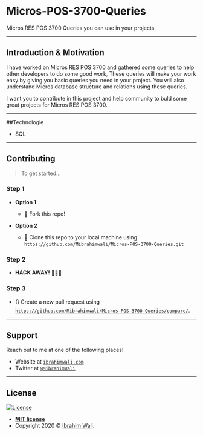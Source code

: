 # Micros-POS-3700-Queries
Micros RES POS 3700 Queries you can use in your projects.

---

## Introduction & Motivation
I have worked on Micros RES POS 3700 and gathered some queries to help other developers to do some good work,
These queries will make your work easy by giving you basic queries you need in your project. You will also understand Micros database structure and relations using these queries.

I want you to contribute in this project and help community to buld some great projects for Micros RES POS 3700.

---

##Technologie

* SQL

---

## Contributing

> To get started...

### Step 1

- **Option 1**
    - 🍴 Fork this repo!

- **Option 2**
    - 👯 Clone this repo to your local machine using `https://github.com/Mibrahimwali/Micros-POS-3700-Queries.git`

### Step 2

- **HACK AWAY!** 🔨🔨🔨

### Step 3

- 🔃 Create a new pull request using <a href="https://github.com/Mibrahimwali/Micros-POS-3700-Queries/compare/" target="_blank">`https://github.com/Mibrahimwali/Micros-POS-3700-Queries/compare/`</a>.

---

## Support

Reach out to me at one of the following places!

- Website at <a href="http://ibrahimwali.com" target="_blank">`ibrahimwali.com`</a>
- Twitter at <a href="http://twitter.com/MibrahimWali" target="_blank">`@MibrahimWali`</a>

---

## License

[![License](http://img.shields.io/:license-mit-blue.svg?style=flat-square)](http://badges.mit-license.org)

- **[MIT license](http://opensource.org/licenses/mit-license.php)**
- Copyright 2020 © <a href="http://ibrahimwali.com" target="_blank">Ibrahim Wali</a>.
